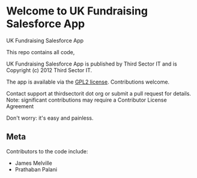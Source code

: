 Welcome to UK Fundraising Salesforce App
========================

UK Fundraising Salesforce App 

This repo contains all code, 

UK Fundraising Salesforce App is published by Third Sector IT and is Copyright (c) 2012 Third Sector IT.

The app is available via the [GPL2 license](http://www.gnu.org/licenses/gpl-2.0.html).  Contributions welcome. 

Contact support at thirdsectorit dot org or submit a pull request for details.  Note: significant contributions may require a Contributor License Agreement

Don't worry: it's easy and painless.

Meta
----

Contributors to the code include:

* James Melville
* Prathaban Palani